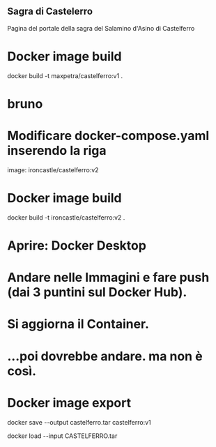 ## Sagra di Castelerro
Pagina del portale della sagra del Salamino d'Asino di Castelferro

# Docker image build
docker build -t maxpetra/castelferro:v1 .

# bruno
# Modificare docker-compose.yaml  inserendo la riga 
image: ironcastle/castelferro:v2
# Docker image build
docker build -t ironcastle/castelferro:v2 .
# Aprire: Docker Desktop
# Andare nelle Immagini e fare push (dai 3 puntini sul Docker Hub). 
# Si aggiorna il Container. 

# ...poi dovrebbe andare. ma non è così. 


# Docker image export
docker save --output castelferro.tar castelferro:v1   

 docker load --input CASTELFERRO.tar
